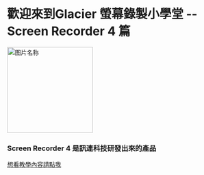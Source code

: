 # 歡迎來到Glacier 螢幕錄製小學堂 -- Screen Recorder 4 篇

 <img src="https://tw.cyberlink.com/upload-file/learning-center/enu/APIcon_SCR4_256.png" width = "200" height = "200" alt="图片名称" align=center />

### Screen Recorder 4 是訊連科技研發出來的產品

[想看教學內容請點我](https://youtu.be/5PEPsEFUnpM)
